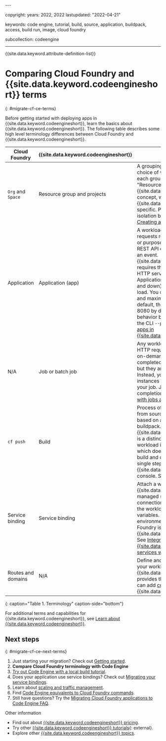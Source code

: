 <staging>---

copyright:
  years: 2022, 2022
lastupdated: "2022-04-21"

keywords: code engine, tutorial, build, source, application, buildpack, access, build run, image, cloud foundry

subcollection: codeengine

---

{{site.data.keyword.attribute-definition-list}}

# Comparing Cloud Foundry and {{site.data.keyword.codeengineshort}} terms
{: #migrate-cf-ce-terms}

Before getting started with deploying apps in {{site.data.keyword.codeengineshort}}, learn the basics about {{site.data.keyword.codeengineshort}}. The following table describes some high level terminology differences between Cloud Foundry and {{site.data.keyword.codeengineshort}}.

| Cloud Foundry | {{site.data.keyword.codeengineshort}} | Description |
| -------------- | -------------- | -------------- |
| `Org` and `Space` | Resource group and projects | A grouping of workloads. The specific choice of which workload goes into each grouping is user defined. "Resource groups" are an {{site.data.keyword.cloud_notm}} concept, while "projects" are {{site.data.keyword.codeengineshort}} specific. Projects provide a level of isolation between workloads. See [Creating a project](#create-project). |
| Application | Application (app) | A workload that responds to HTTP requests regardless of the semantics, or purpose behind the request be it a REST API call, a web page request, or an event. {{site.data.keyword.codeengineshort}} requires that applications include the HTTP server as part of the code. Applications automatically scale (up and down) based on the incoming load. You can configure the minimum and maximum scale if needed. By default, the application listens on port 8080 by default. You can override this behavior by using the console or with the CLI `--port` flag. See [Working with apps in {{site.data.keyword.codeengineshort}}](/docs/codeengine?topic=codeengine-application-workloads). |
| N/A | Job or batch job | Any workload that does not listen for HTTP requests, but instead is invoked on-demand, and then exits when completed. Batch jobs can be scaled, but they are not scaled automatically. Instead, you can specify the number of instances that you want when you run your job. Jobs are often called "run to completion" workloads. See [Working with jobs and job runs](/docs/codeengine?topic=codeengine-job-plan). |
| `cf push` | Build | Process of building a container image from source code. You can build code based on a Dockerfile or use a Paketo buildpack. Building source code in {{site.data.keyword.codeengineshort}} is a distinct step from deploying a workload in the CLI, unlike `cf push` which does it all in one step. You can build and deploy an application from a single step from the {{site.data.keyword.codeengineshort}} console. See [Planning your build](/docs/codeengine?topic=codeengine-plan-build). |
| Service binding | Service binding | Attach a workload to an {{site.data.keyword.cloud_notm}} managed service. The credentials and connection information is exposed to the workload through environment variables. The `CF_SERVICES` environment variable in Cloud Foundry is called `CE_SERVICES` in {{site.data.keyword.codeengineshort}}. See [Integrating {{site.data.keyword.cloud_notm}} services with service bind](/docs/codeengine?topic=codeengine-service-binding). |
| Routes and domains | N/A | Define and manage external URLs to your workloads. {{site.data.keyword.codeengineshort}} provides this capability implicitly. You can add [custom domains](/docs/codeengine?topic=codeengine-deploy-multiple-regions) through {{site.data.keyword.cis_full_notm}}. |
{: caption="Table 1. Terminology" caption-side="bottom"}

For additional terms and capabilities for {{site.data.keyword.codeengineshort}}, see [Learn about {{site.data.keyword.codeengineshort}}](/docs/codeengine?topic=codeengine-about).

## Next steps
{: #migrate-cf-ce-next-terms}

1. Just starting your migration? Check out [Getting started](/docs/codeengine?topic=codeengine-migrate-cf-ce-getstart).
2. **Compare Cloud Foundry terminology with Code Engine**
3. [Try out Code Engine with a local build tutorial](/docs/codeengine?topic=codeengine-migrate-cf-ce-tutorial).
4. Does your application use service bindings? Check out [Migrating your service bindings](/docs/codeengine?topic=codeengine-migrate-cf-ce-bind).
5. Learn about [scaling and traffic management](/docs/codeengine?topic=codeengine-migrate-cf-ce-scale).
6. Find [Code Engine equivalents to Cloud Foundry commands](/docs/codeengine?topic=codeengine-migrate-cf-ce-cmd).
7. Still have questions? Try the [Migrating Cloud Foundry applications to Code Engine FAQ](/docs/codeengine?topic=codeengine-migrate-cf-ce-faq).

Other information

- Find out about [{{site.data.keyword.codeengineshort}} pricing](/docs/codeengine?topic=codeengine-pricing).
- Try other [{{site.data.keyword.codeengineshort}} tutorials](https://cloud.ibm.com/docs?tab=tutorials&tags=codeengine&page=1&pageSize=20){: external}.
- Explore other [{{site.data.keyword.codeengineshort}} topics](/docs/codeengine?topic=codeengine-learning-paths).

